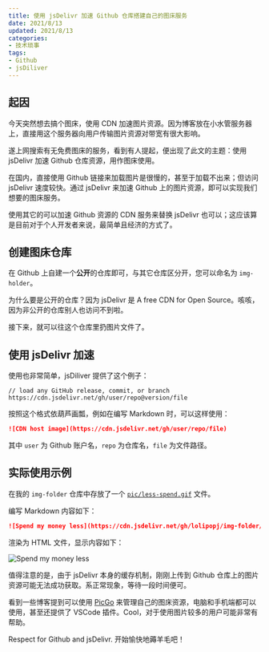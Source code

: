 ```yaml
---
title: 使用 jsDelivr 加速 Github 仓库搭建自己的图床服务
date: 2021/8/13
updated: 2021/8/13
categories:
- 技术琐事
tags:
- Github
- jsDiliver
---
```

## 起因

今天突然想去搞个图床，使用 CDN 加速图片资源。因为博客放在小水管服务器上，直接用这个服务器向用户传输图片资源对带宽有很大影响。

遂上网搜索有无免费图床的服务，看到有人提起，便出现了此文的主题：使用 jsDelivr 加速 Github 仓库资源，用作图床使用。

在国内，直接使用 Github 链接来加载图片是很慢的，甚至于加载不出来；但访问 jsDelivr 速度较快。通过 jsDelivr 来加速 Github 上的图片资源，即可以实现我们想要的图床服务。

使用其它的可以加速 Github 资源的 CDN 服务来替换 jsDelivr 也可以；这应该算是目前对于个人开发者来说，最简单且经济的方式了。

## 创建图床仓库

在 Github 上自建一个**公开**的仓库即可，与其它仓库区分开，您可以命名为 `img-holder`。

为什么要是公开的仓库？因为 jsDelivr 是 A free CDN for Open Source。咳咳，因为非公开的仓库别人也访问不到啦。

接下来，就可以往这个仓库里扔图片文件了。

## 使用 jsDelivr 加速

使用也非常简单，jsDiliver 提供了这个例子：

```plaintext
// load any GitHub release, commit, or branch
https://cdn.jsdelivr.net/gh/user/repo@version/file
```

按照这个格式依葫芦画瓢，例如在编写 Markdown 时，可以这样使用：

```md
![CDN host image](https://cdn.jsdelivr.net/gh/user/repo/file)
```

其中 `user` 为 Github 账户名，`repo` 为仓库名，`file` 为文件路径。

## 实际使用示例

在我的 `img-folder` 仓库中存放了一个 [`pic/less-spend.gif`](https://github.com/LolipopJ/img-folder/blob/master/pic/less-spend.gif) 文件。

编写 Markdown 内容如下：

```md
![Spend my money less](https://cdn.jsdelivr.net/gh/lolipopj/img-folder/pic/less-spend.gif)
```

渲染为 HTML 文件，显示内容如下：

![Spend my money less](https://cdn.jsdelivr.net/gh/lolipopj/img-folder/pic/less-spend.gif)

值得注意的是，由于 jsDelivr 本身的缓存机制，刚刚上传到 Github 仓库上的图片资源可能无法成功获取。系正常现象，等待一段时间便可。

看到一些博客提到可以使用 [PicGo](https://github.com/Molunerfinn/PicGo) 来管理自己的图床资源，电脑和手机端都可以使用，甚至还提供了 VSCode 插件。Cool，对于使用图片较多的用户可能非常有帮助。

Respect for Github and jsDelivr. 开始愉快地薅羊毛吧！
